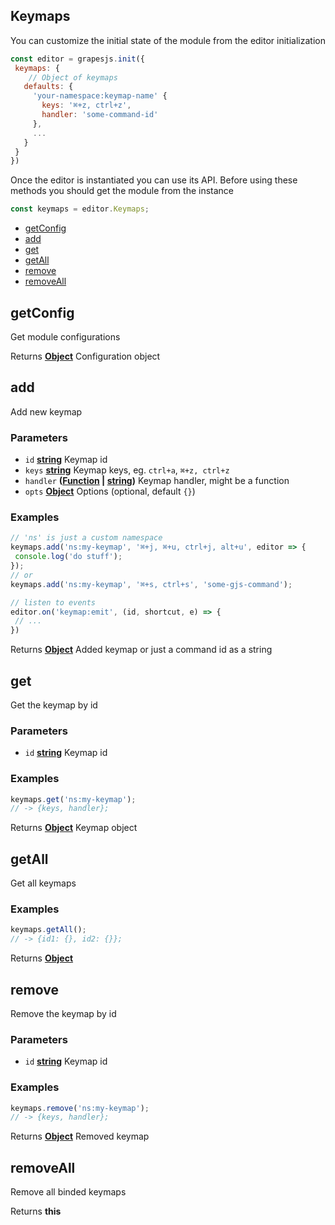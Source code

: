 <!-- Generated by documentation.js. Update this documentation by updating the source code. -->

## Keymaps

You can customize the initial state of the module from the editor initialization

```js
const editor = grapesjs.init({
 keymaps: {
    // Object of keymaps
   defaults: {
     'your-namespace:keymap-name' {
       keys: '⌘+z, ctrl+z',
       handler: 'some-command-id'
     },
     ...
   }
 }
})
```

Once the editor is instantiated you can use its API. Before using these methods you should get the module from the instance

```js
const keymaps = editor.Keymaps;
```

*   [getConfig][1]
*   [add][2]
*   [get][3]
*   [getAll][4]
*   [remove][5]
*   [removeAll][6]

## getConfig

Get module configurations

Returns **[Object][7]** Configuration object

## add

Add new keymap

### Parameters

*   `id` **[string][8]** Keymap id
*   `keys` **[string][8]** Keymap keys, eg. `ctrl+a`, `⌘+z, ctrl+z`
*   `handler` **([Function][9] | [string][8])** Keymap handler, might be a function
*   `opts` **[Object][7]** Options (optional, default `{}`)

### Examples

```javascript
// 'ns' is just a custom namespace
keymaps.add('ns:my-keymap', '⌘+j, ⌘+u, ctrl+j, alt+u', editor => {
 console.log('do stuff');
});
// or
keymaps.add('ns:my-keymap', '⌘+s, ctrl+s', 'some-gjs-command');

// listen to events
editor.on('keymap:emit', (id, shortcut, e) => {
 // ...
})
```

Returns **[Object][7]** Added keymap
or just a command id as a string

## get

Get the keymap by id

### Parameters

*   `id` **[string][8]** Keymap id

### Examples

```javascript
keymaps.get('ns:my-keymap');
// -> {keys, handler};
```

Returns **[Object][7]** Keymap object

## getAll

Get all keymaps

### Examples

```javascript
keymaps.getAll();
// -> {id1: {}, id2: {}};
```

Returns **[Object][7]** 

## remove

Remove the keymap by id

### Parameters

*   `id` **[string][8]** Keymap id

### Examples

```javascript
keymaps.remove('ns:my-keymap');
// -> {keys, handler};
```

Returns **[Object][7]** Removed keymap

## removeAll

Remove all binded keymaps

Returns **this** 

[1]: #getconfig

[2]: #add

[3]: #get

[4]: #getAll

[5]: #remove

[6]: #removeall

[7]: https://developer.mozilla.org/docs/Web/JavaScript/Reference/Global_Objects/Object

[8]: https://developer.mozilla.org/docs/Web/JavaScript/Reference/Global_Objects/String

[9]: https://developer.mozilla.org/docs/Web/JavaScript/Reference/Statements/function

